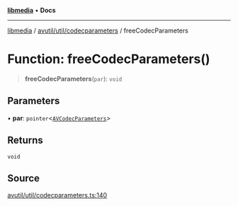 [**libmedia**](../../../../README.md) • **Docs**

***

[libmedia](../../../../README.md) / [avutil/util/codecparameters](../README.md) / freeCodecParameters

# Function: freeCodecParameters()

> **freeCodecParameters**(`par`): `void`

## Parameters

• **par**: `pointer`\<[`AVCodecParameters`](../../../struct/avcodecparameters/classes/AVCodecParameters.md)\>

## Returns

`void`

## Source

[avutil/util/codecparameters.ts:140](https://github.com/zhaohappy/libmedia/blob/b4bb608d2b1c00d036d73fc8d222b1a97be53694/src/avutil/util/codecparameters.ts#L140)

